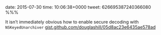 date: 2015-07-30
time: 10:06:38+0000
tweet: 626695387240366080
%%%

It isn’t immediately obvious how to enable secure decoding with `NSKeyedUnarchiver` [gist.github.com/douglashill/05d8ac23e6435ae578ad](https://gist.github.com/douglashill/05d8ac23e6435ae578ad)
